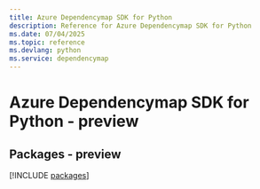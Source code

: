```yaml
---
title: Azure Dependencymap SDK for Python
description: Reference for Azure Dependencymap SDK for Python
ms.date: 07/04/2025
ms.topic: reference
ms.devlang: python
ms.service: dependencymap
---
```

# Azure Dependencymap SDK for Python - preview
## Packages - preview
[!INCLUDE [packages](dependencymap-index.md)]
